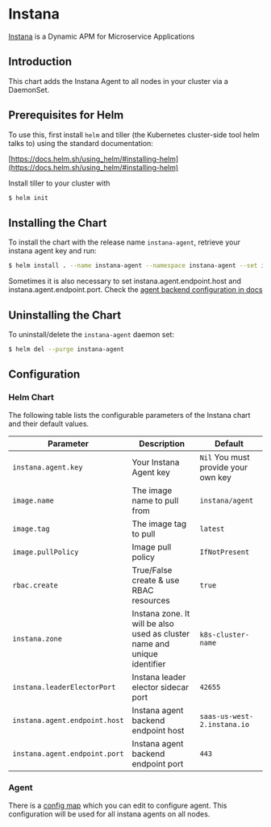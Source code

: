# Instana

[Instana](https://www.instana.com/) is a Dynamic APM for Microservice Applications

## Introduction

This chart adds the Instana Agent to all nodes in your cluster via a DaemonSet.

## Prerequisites for Helm
 
To use this, first install `helm` and tiller (the Kubernetes cluster-side tool helm talks to) using the standard documentation:

[https://docs.helm.sh/using_helm/#installing-helm](https://docs.helm.sh/using_helm/#installing-helm)

Install tiller to your cluster with 
```bash 
$ helm init
```

## Installing the Chart

To install the chart with the release name `instana-agent`, retrieve your instana agent key and run:

```bash
$ helm install . --name instana-agent --namespace instana-agent --set instana.agent.key=INSTANA_AGENT_KEY
```

Sometimes it is also necessary to set instana.agent.endpoint.host and instana.agent.endpoint.port. Check the [agent backend configuration in docs](https://docs.instana.io/quick_start/agent_configuration/#backend)

## Uninstalling the Chart

To uninstall/delete the `instana-agent` daemon set:

```bash
$ helm del --purge instana-agent
```

## Configuration

### Helm Chart

The following table lists the configurable parameters of the Instana chart and their default values.

|             Parameter         |            Description                                                  |                    Default                |
|-------------------------------|-------------------------------------------------------------------------|-------------------------------------------|
| `instana.agent.key`           | Your Instana Agent key                                                  | `Nil` You must provide your own key       |
| `image.name`                  | The image name to pull from                                             | `instana/agent`                           |
| `image.tag`                   | The image tag to pull                                                   | `latest`                                  |
| `image.pullPolicy`            | Image pull policy                                                       | `IfNotPresent`                            |
| `rbac.create`                 | True/False create & use RBAC resources                                  | `true`                                    |
| `instana.zone`                | Instana zone. It will be also used as cluster name and unique identifier| `k8s-cluster-name`                        |
| `instana.leaderElectorPort`   | Instana leader elector sidecar port                                     | `42655`                                   |
| `instana.agent.endpoint.host` | Instana agent backend endpoint host                                     | `saas-us-west-2.instana.io`               |
| `instana.agent.endpoint.port` | Instana agent backend endpoint port                                     | `443`                                     |

### Agent

There is a [config map](templates/configmap.yaml) which you can edit to configure agent. This configuration will be used for all instana agents on all nodes.